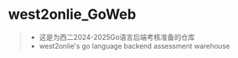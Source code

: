 # west2onlie_GoWeb

> - 这是为西二2024-2025Go语言后端考核准备的仓库
> - west2onlie's go language backend assessment warehouse
